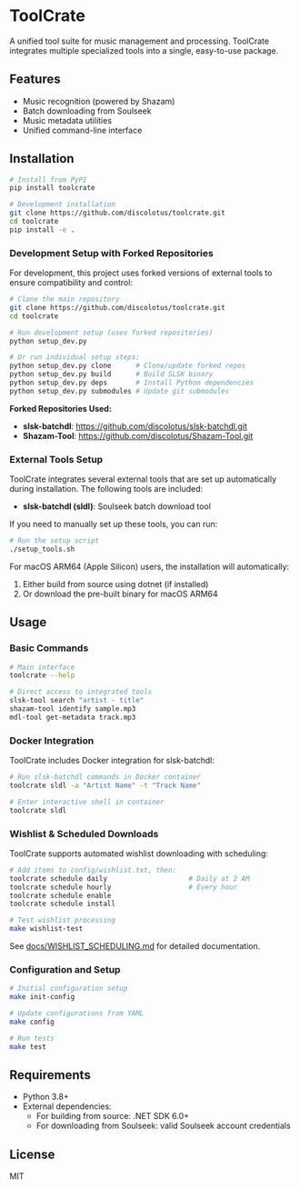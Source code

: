 # ToolCrate

A unified tool suite for music management and processing. ToolCrate integrates multiple specialized tools into a single, easy-to-use package.

## Features

- Music recognition (powered by Shazam)
- Batch downloading from Soulseek
- Music metadata utilities
- Unified command-line interface

## Installation

```bash
# Install from PyPI
pip install toolcrate

# Development installation
git clone https://github.com/discolotus/toolcrate.git
cd toolcrate
pip install -e .
```

### Development Setup with Forked Repositories

For development, this project uses forked versions of external tools to ensure compatibility and control:

```bash
# Clone the main repository
git clone https://github.com/discolotus/toolcrate.git
cd toolcrate

# Run development setup (uses forked repositories)
python setup_dev.py

# Or run individual setup steps:
python setup_dev.py clone      # Clone/update forked repos
python setup_dev.py build      # Build SLSK binary
python setup_dev.py deps       # Install Python dependencies
python setup_dev.py submodules # Update git submodules
```

**Forked Repositories Used:**
- **slsk-batchdl**: https://github.com/discolotus/slsk-batchdl.git
- **Shazam-Tool**: https://github.com/discolotus/Shazam-Tool.git

### External Tools Setup

ToolCrate integrates several external tools that are set up automatically during installation. The following tools are included:

- **slsk-batchdl (sldl)**: Soulseek batch download tool

If you need to manually set up these tools, you can run:

```bash
# Run the setup script
./setup_tools.sh
```

For macOS ARM64 (Apple Silicon) users, the installation will automatically:
1. Either build from source using dotnet (if installed)
2. Or download the pre-built binary for macOS ARM64

## Usage

### Basic Commands

```bash
# Main interface
toolcrate --help

# Direct access to integrated tools
slsk-tool search "artist - title"
shazam-tool identify sample.mp3
mdl-tool get-metadata track.mp3
```

### Docker Integration

ToolCrate includes Docker integration for slsk-batchdl:

```bash
# Run slsk-batchdl commands in Docker container
toolcrate sldl -a "Artist Name" -t "Track Name"

# Enter interactive shell in container
toolcrate sldl
```

### Wishlist & Scheduled Downloads

ToolCrate supports automated wishlist downloading with scheduling:

```bash
# Add items to config/wishlist.txt, then:
toolcrate schedule daily                    # Daily at 2 AM
toolcrate schedule hourly                   # Every hour
toolcrate schedule enable
toolcrate schedule install

# Test wishlist processing
make wishlist-test
```

See [docs/WISHLIST_SCHEDULING.md](docs/WISHLIST_SCHEDULING.md) for detailed documentation.

### Configuration and Setup

```bash
# Initial configuration setup
make init-config

# Update configurations from YAML
make config

# Run tests
make test
```

## Requirements

- Python 3.8+
- External dependencies:
  - For building from source: .NET SDK 6.0+
  - For downloading from Soulseek: valid Soulseek account credentials

## License

MIT
